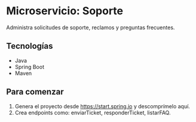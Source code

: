 # Microservicio: Soporte

Administra solicitudes de soporte, reclamos y preguntas frecuentes.

## Tecnologías
- Java
- Spring Boot
- Maven

## Para comenzar
1. Genera el proyecto desde https://start.spring.io y descomprímelo aquí.
2. Crea endpoints como: enviarTicket, responderTicket, listarFAQ.